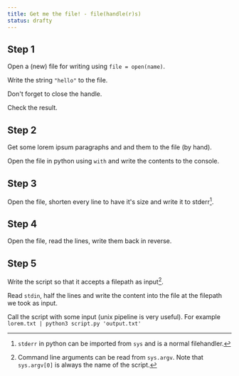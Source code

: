 ```yaml
---
title: Get me the file! - file(handle(r)s)
status: drafty
---
```


## Step 1

Open a (new) file for writing using `file = open(name)`.

Write the string `"hello"` to the file.

Don't forget to close the handle.

Check the result.

## Step 2

Get some lorem ipsum paragraphs and and them to the file (by hand).

Open the file in python using `with` and write the contents to the console.

## Step 3

Open the file, shorten every line to have it's size and write it to stderr[^stderr].

[^stderr]:
    `stderr` in python can be imported from `sys` and is a normal filehandler.

## Step 4

Open the file, read the lines, write them back in reverse.

## Step 5

Write the script so that it accepts a filepath as input[^args].

[^args]:
    Command line arguments can be read from `sys.argv`. Note that `sys.argv[0]` is always the name of the script.
    
Read `stdin`, half the lines and write the content into the file at the filepath we took as input.

Call the script with some input (unix pipeline is very useful). For example `lorem.txt | python3 script.py 'output.txt'`
